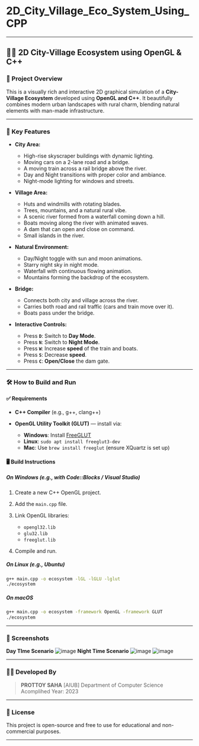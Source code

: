 # 2D_City_Village_Eco_System_Using_CPP
---

## 🌆🌄 2D City-Village Ecosystem using OpenGL & C++

### 🚀 Project Overview

This is a visually rich and interactive 2D graphical simulation of a **City-Village Ecosystem** developed using **OpenGL and C++**. It beautifully combines modern urban landscapes with rural charm, blending natural elements with man-made infrastructure.

---

### 🎯 Key Features

* **City Area:**

  * High-rise skyscraper buildings with dynamic lighting.
  * Moving cars on a 2-lane road and a bridge.
  * A moving train across a rail bridge above the river.
  * Day and Night transitions with proper color and ambiance.
  * Night-mode lighting for windows and streets.

* **Village Area:**

  * Huts and windmills with rotating blades.
  * Trees, mountains, and a natural rural vibe.
  * A scenic river formed from a waterfall coming down a hill.
  * Boats moving along the river with animated waves.
  * A dam that can open and close on command.
  * Small islands in the river.

* **Natural Environment:**

  * Day/Night toggle with sun and moon animations.
  * Starry night sky in night mode.
  * Waterfall with continuous flowing animation.
  * Mountains forming the backdrop of the ecosystem.

* **Bridge:**

  * Connects both city and village across the river.
  * Carries both road and rail traffic (cars and train move over it).
  * Boats pass under the bridge.

* **Interactive Controls:**

  * Press **`D`**: Switch to **Day Mode**.
  * Press **`N`**: Switch to **Night Mode**.
  * Press **`W`**: Increase **speed** of the train and boats.
  * Press **`S`**: Decrease **speed**.
  * Press **`C`**: **Open/Close** the dam gate.

---

### 🛠️ How to Build and Run

#### ✅ Requirements

* **C++ Compiler** (e.g., g++, clang++)
* **OpenGL Utility Toolkit (GLUT)** — install via:

  * **Windows**: Install [FreeGLUT](http://freeglut.sourceforge.net/)
  * **Linux**: `sudo apt install freeglut3-dev`
  * **Mac**: Use `brew install freeglut` (ensure XQuartz is set up)

#### 🖥️ Build Instructions

##### On Windows (e.g., with Code::Blocks / Visual Studio)

1. Create a new C++ OpenGL project.
2. Add the `main.cpp` file.
3. Link OpenGL libraries:

   * `opengl32.lib`
   * `glu32.lib`
   * `freeglut.lib`
4. Compile and run.

##### On Linux (e.g., Ubuntu)

```bash
g++ main.cpp -o ecosystem -lGL -lGLU -lglut
./ecosystem
```

##### On macOS

```bash
g++ main.cpp -o ecosystem -framework OpenGL -framework GLUT
./ecosystem
```

---

### 📸 Screenshots 
**Day TIme Scenario**
![image](https://github.com/user-attachments/assets/efcf96bd-bcac-45f4-8005-22b334051357)
**Night Time Scenario**
![image](https://github.com/user-attachments/assets/29eef998-5566-4e8f-b24c-d11601d567b6)
![image](https://github.com/user-attachments/assets/820a2325-f216-4b2f-ade9-ee2c53f04a54)




---

### 👨‍💻 Developed By

> **PROTTOY SAHA**
> \[AIUB]
> Department of Computer Science
> Acomplihed Year: 2023

---

### 📜 License

This project is open-source and free to use for educational and non-commercial purposes.

---



